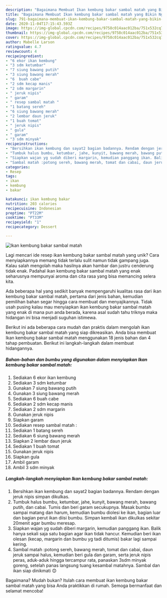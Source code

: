 ```yaml
---
description: "Bagaimana Membuat Ikan kembung bakar sambal matah yang Bikin Ngiler"
title: "Bagaimana Membuat Ikan kembung bakar sambal matah yang Bikin Ngiler"
slug: 791-bagaimana-membuat-ikan-kembung-bakar-sambal-matah-yang-bikin-ngiler
date: 2020-11-04T17:15:43.593Z
image: https://img-global.cpcdn.com/recipes/9758c014aac012ba/751x532cq70/ikan-kembung-bakar-sambal-matah-foto-resep-utama.jpg
thumbnail: https://img-global.cpcdn.com/recipes/9758c014aac012ba/751x532cq70/ikan-kembung-bakar-sambal-matah-foto-resep-utama.jpg
cover: https://img-global.cpcdn.com/recipes/9758c014aac012ba/751x532cq70/ikan-kembung-bakar-sambal-matah-foto-resep-utama.jpg
author: Mabelle Larson
ratingvalue: 4.7
reviewcount: 4
recipeingredient:
- "6 ekor ikan kembung"
- "3 sdm ketumbar"
- "7 siung bawang putih"
- "3 siung bawang merah"
- "6  buah cabe"
- "2 sdm kecap manis"
- "2 sdm margarin"
- " jeruk nipis"
- " garam"
- " resep sambal matah "
- "1 batang sereh"
- "6 siung bawang merah"
- "2 lembar daun jeruk"
- "1 buah tomat"
- " jeruk nipis"
- " gula"
- " garam"
- "3 sdm minyak"
recipeinstructions:
- "Bersihkan ikan kembung dan sayat2 bagian badannya. Rendam dengan jeruk nipis simpan dikulkas."
- "Tumbuk halus bumbu, ketumbar, jahe, kunyit, bawang merah, bawang putih, dan cabai. Tumis dan beri garam secukupnya. Masak bumbu sampai matang dan harum, kemudian bumbu diolesi ke ikan, bagian luar dan bagian perut ikan diisi bumbu. Simpan kembali ikan dikulkas sekitar 20menit agar bumbu meresap."
- "Siapkan wajan yg sudah diberi margarin, kemudian panggang ikan. Balik hanya sekali saja satu bagian agar ikan tidak hancur. Kemudian beri ikan olesan (kecap, margarin dan bumbu yg tadi ditumis) bakar lagi sampai kering."
- "Sambal matah :potong sereh, bawang merah, tomat dan cabai, daun jeruk sampai halus, kemudian beri gula dan garam, serta jeruk nipis peras, aduk-aduk hingga tercampur rata, panaskan 3sdm minyak goreng, setelah panas langsung tuang kesambal matahnya. Sambal dan ikan siap dinikmati 😊"
categories:
- Resep
tags:
- ikan
- kembung
- bakar

katakunci: ikan kembung bakar 
nutrition: 203 calories
recipecuisine: Indonesian
preptime: "PT22M"
cooktime: "PT33M"
recipeyield: "1"
recipecategory: Dessert

---
```



![Ikan kembung bakar sambal matah](https://img-global.cpcdn.com/recipes/9758c014aac012ba/751x532cq70/ikan-kembung-bakar-sambal-matah-foto-resep-utama.jpg)

Lagi mencari ide resep ikan kembung bakar sambal matah yang unik? Cara menyiapkannya memang tidak terlalu sulit namun tidak gampang juga. Kalau salah mengolah maka hasilnya akan hambar dan justru cenderung tidak enak. Padahal ikan kembung bakar sambal matah yang enak seharusnya mempunyai aroma dan cita rasa yang bisa memancing selera kita.



Ada beberapa hal yang sedikit banyak mempengaruhi kualitas rasa dari ikan kembung bakar sambal matah, pertama dari jenis bahan, kemudian pemilihan bahan segar hingga cara membuat dan menyajikannya. Tidak usah pusing kalau mau menyiapkan ikan kembung bakar sambal matah yang enak di mana pun anda berada, karena asal sudah tahu triknya maka hidangan ini bisa menjadi suguhan istimewa.


Berikut ini ada beberapa cara mudah dan praktis dalam mengolah ikan kembung bakar sambal matah yang siap dikreasikan. Anda bisa membuat Ikan kembung bakar sambal matah menggunakan 18 jenis bahan dan 4 tahap pembuatan. Berikut ini langkah-langkah dalam membuat hidangannya.

<!--inarticleads1-->

##### Bahan-bahan dan bumbu yang digunakan dalam menyiapkan Ikan kembung bakar sambal matah:

1. Sediakan 6 ekor ikan kembung
1. Sediakan 3 sdm ketumbar
1. Gunakan 7 siung bawang putih
1. Gunakan 3 siung bawang merah
1. Sediakan 6  buah cabe
1. Sediakan 2 sdm kecap manis
1. Sediakan 2 sdm margarin
1. Gunakan  jeruk nipis
1. Siapkan  garam
1. Sediakan  resep sambal matah :
1. Sediakan 1 batang sereh
1. Sediakan 6 siung bawang merah
1. Siapkan 2 lembar daun jeruk
1. Sediakan 1 buah tomat
1. Gunakan  jeruk nipis
1. Siapkan  gula
1. Ambil  garam
1. Ambil 3 sdm minyak




<!--inarticleads2-->

##### Langkah-langkah menyiapkan Ikan kembung bakar sambal matah:

1. Bersihkan ikan kembung dan sayat2 bagian badannya. Rendam dengan jeruk nipis simpan dikulkas.
1. Tumbuk halus bumbu, ketumbar, jahe, kunyit, bawang merah, bawang putih, dan cabai. Tumis dan beri garam secukupnya. Masak bumbu sampai matang dan harum, kemudian bumbu diolesi ke ikan, bagian luar dan bagian perut ikan diisi bumbu. Simpan kembali ikan dikulkas sekitar 20menit agar bumbu meresap.
1. Siapkan wajan yg sudah diberi margarin, kemudian panggang ikan. Balik hanya sekali saja satu bagian agar ikan tidak hancur. Kemudian beri ikan olesan (kecap, margarin dan bumbu yg tadi ditumis) bakar lagi sampai kering.
1. Sambal matah :potong sereh, bawang merah, tomat dan cabai, daun jeruk sampai halus, kemudian beri gula dan garam, serta jeruk nipis peras, aduk-aduk hingga tercampur rata, panaskan 3sdm minyak goreng, setelah panas langsung tuang kesambal matahnya. Sambal dan ikan siap dinikmati 😊




Bagaimana? Mudah bukan? Itulah cara membuat ikan kembung bakar sambal matah yang bisa Anda praktikkan di rumah. Semoga bermanfaat dan selamat mencoba!
